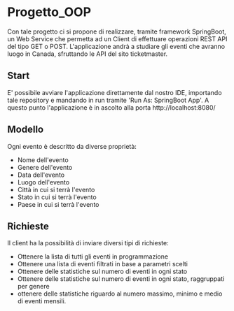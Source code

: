 # Progetto_OOP
Con tale progetto ci si propone di realizzare, tramite framework SpringBoot, un Web Service che permetta ad un Client di effettuare operazioni REST API del tipo GET o POST.
L'applicazione andrà a studiare gli eventi che avranno luogo in Canada, sfruttando le API del sito ticketmaster. 
## Start
E' possibile avviare l'applicazione direttamente dal nostro IDE, importando tale repository e mandando in run tramite 'Run As: SpringBoot App'. A questo punto l'applicazione è in ascolto
alla porta http://localhost:8080/

## Modello 
Ogni evento è descritto da diverse proprietà:
- Nome dell'evento
- Genere dell'evento
- Data dell'evento
- Luogo dell'evento
- Città in cui si terrà l'evento
- Stato in cui si terrà l'evento
- Paese in cui si terrà l'evento

## Richieste
Il client ha la possibilità di inviare diversi tipi di richieste:
- Ottenere la lista di tutti gli eventi in programmazione
- Ottenere una lista di eventi filtrati in base a parametri scelti
- Ottenere delle statistiche sul numero di eventi in ogni stato
- Ottenere delle statistiche sul numero di eventi in ogni stato, raggruppati per genere
- ottenere delle statistiche riguardo al numero massimo, minimo e medio di eventi mensili.
